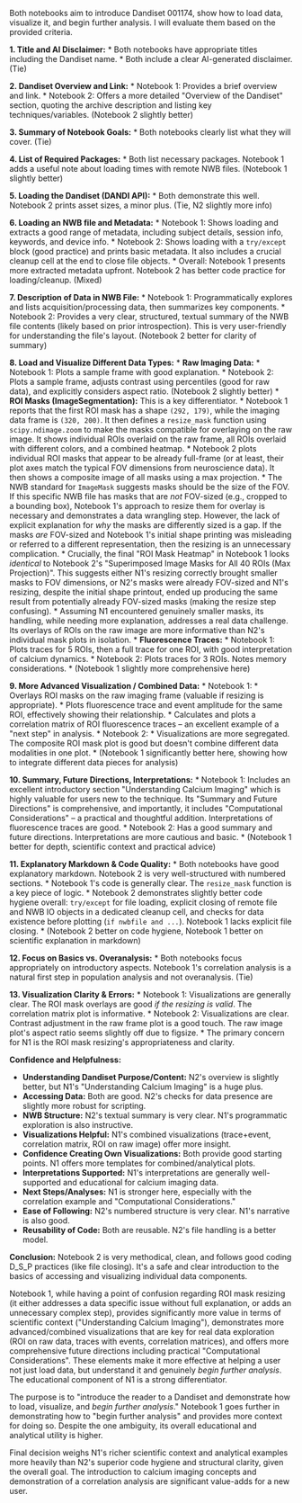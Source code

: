 Both notebooks aim to introduce Dandiset 001174, show how to load data, visualize it, and begin further analysis. I will evaluate them based on the provided criteria.

**1. Title and AI Disclaimer:**
    *   Both notebooks have appropriate titles including the Dandiset name.
    *   Both include a clear AI-generated disclaimer. (Tie)

**2. Dandiset Overview and Link:**
    *   Notebook 1: Provides a brief overview and link.
    *   Notebook 2: Offers a more detailed "Overview of the Dandiset" section, quoting the archive description and listing key techniques/variables. (Notebook 2 slightly better)

**3. Summary of Notebook Goals:**
    *   Both notebooks clearly list what they will cover. (Tie)

**4. List of Required Packages:**
    *   Both list necessary packages. Notebook 1 adds a useful note about loading times with remote NWB files. (Notebook 1 slightly better)

**5. Loading the Dandiset (DANDI API):**
    *   Both demonstrate this well. Notebook 2 prints asset sizes, a minor plus. (Tie, N2 slightly more info)

**6. Loading an NWB file and Metadata:**
    *   Notebook 1: Shows loading and extracts a good range of metadata, including subject details, session info, keywords, and device info.
    *   Notebook 2: Shows loading with a `try/except` block (good practice) and prints basic metadata. It also includes a crucial cleanup cell at the end to close file objects.
    *   Overall: Notebook 1 presents more extracted metadata upfront. Notebook 2 has better code practice for loading/cleanup. (Mixed)

**7. Description of Data in NWB File:**
    *   Notebook 1: Programmatically explores and lists acquisition/processing data, then summarizes key components.
    *   Notebook 2: Provides a very clear, structured, textual summary of the NWB file contents (likely based on prior introspection). This is very user-friendly for understanding the file's layout. (Notebook 2 better for clarity of summary)

**8. Load and Visualize Different Data Types:**
    *   **Raw Imaging Data:**
        *   Notebook 1: Plots a sample frame with good explanation.
        *   Notebook 2: Plots a sample frame, adjusts contrast using percentiles (good for raw data), and explicitly considers aspect ratio. (Notebook 2 slightly better)
    *   **ROI Masks (ImageSegmentation):** This is a key differentiator.
        *   Notebook 1 reports that the first ROI mask has a shape `(292, 179)`, while the imaging data frame is `(320, 200)`. It then defines a `resize_mask` function using `scipy.ndimage.zoom` to make the masks compatible for overlaying on the raw image. It shows individual ROIs overlaid on the raw frame, all ROIs overlaid with different colors, and a combined heatmap.
        *   Notebook 2 plots individual ROI masks that appear to be already full-frame (or at least, their plot axes match the typical FOV dimensions from neuroscience data). It then shows a composite image of all masks using a max projection.
        *   The NWB standard for `ImageMask` suggests masks should be the size of the FOV. If this specific NWB file has masks that are *not* FOV-sized (e.g., cropped to a bounding box), Notebook 1's approach to resize them for overlay is necessary and demonstrates a data wrangling step. However, the lack of explicit explanation for *why* the masks are differently sized is a gap. If the masks *are* FOV-sized and Notebook 1's initial shape printing was misleading or referred to a different representation, then the resizing is an unnecessary complication.
        *   Crucially, the final "ROI Mask Heatmap" in Notebook 1 looks *identical* to Notebook 2's "Superimposed Image Masks for All 40 ROIs (Max Projection)". This suggests either N1's resizing correctly brought smaller masks to FOV dimensions, or N2's masks were already FOV-sized and N1's resizing, despite the initial shape printout, ended up producing the same result from potentially already FOV-sized masks (making the resize step confusing).
        *   Assuming N1 encountered genuinely smaller masks, its handling, while needing more explanation, addresses a real data challenge. Its overlays of ROIs on the raw image are more informative than N2's individual mask plots in isolation.
    *   **Fluorescence Traces:**
        *   Notebook 1: Plots traces for 5 ROIs, then a full trace for one ROI, with good interpretation of calcium dynamics.
        *   Notebook 2: Plots traces for 3 ROIs. Notes memory considerations.
        *   (Notebook 1 slightly more comprehensive here)

**9. More Advanced Visualization / Combined Data:**
    *   Notebook 1:
        *   Overlays ROI masks on the raw imaging frame (valuable if resizing is appropriate).
        *   Plots fluorescence trace and event amplitude for the same ROI, effectively showing their relationship.
        *   Calculates and plots a correlation matrix of ROI fluorescence traces – an excellent example of a "next step" in analysis.
    *   Notebook 2:
        *   Visualizations are more segregated. The composite ROI mask plot is good but doesn't combine different data modalities in one plot.
    *   (Notebook 1 significantly better here, showing how to integrate different data pieces for analysis)

**10. Summary, Future Directions, Interpretations:**
    *   Notebook 1: Includes an excellent introductory section "Understanding Calcium Imaging" which is highly valuable for users new to the technique. Its "Summary and Future Directions" is comprehensive, and importantly, it includes "Computational Considerations" – a practical and thoughtful addition. Interpretations of fluorescence traces are good.
    *   Notebook 2: Has a good summary and future directions. Interpretations are more cautious and basic.
    *   (Notebook 1 better for depth, scientific context and practical advice)

**11. Explanatory Markdown & Code Quality:**
    *   Both notebooks have good explanatory markdown. Notebook 2 is very well-structured with numbered sections.
    *   Notebook 1's code is generally clear. The `resize_mask` function is a key piece of logic.
    *   Notebook 2 demonstrates slightly better code hygiene overall: `try/except` for file loading, explicit closing of remote file and NWB IO objects in a dedicated cleanup cell, and checks for data existence before plotting (`if nwbfile and ...`). Notebook 1 lacks explicit file closing.
    *   (Notebook 2 better on code hygiene, Notebook 1 better on scientific explanation in markdown)

**12. Focus on Basics vs. Overanalysis:**
    *   Both notebooks focus appropriately on introductory aspects. Notebook 1's correlation analysis is a natural first step in population analysis and not overanalysis. (Tie)

**13. Visualization Clarity & Errors:**
    *   Notebook 1: Visualizations are generally clear. The ROI mask overlays are good *if the resizing is valid*. The correlation matrix plot is informative.
    *   Notebook 2: Visualizations are clear. Contrast adjustment in the raw frame plot is a good touch. The raw image plot's aspect ratio seems slightly off due to figsize.
    *   The primary concern for N1 is the ROI mask resizing's appropriateness and clarity.

**Confidence and Helpfulness:**
*   **Understanding Dandiset Purpose/Content:** N2's overview is slightly better, but N1's "Understanding Calcium Imaging" is a huge plus.
*   **Accessing Data:** Both are good. N2's checks for data presence are slightly more robust for scripting.
*   **NWB Structure:** N2's textual summary is very clear. N1's programmatic exploration is also instructive.
*   **Visualizations Helpful:** N1's combined visualizations (trace+event, correlation matrix, ROI on raw image) offer more insight.
*   **Confidence Creating Own Visualizations:** Both provide good starting points. N1 offers more templates for combined/analytical plots.
*   **Interpretations Supported:** N1's interpretations are generally well-supported and educational for calcium imaging data.
*   **Next Steps/Analyses:** N1 is stronger here, especially with the correlation example and "Computational Considerations."
*   **Ease of Following:** N2's numbered structure is very clear. N1's narrative is also good.
*   **Reusability of Code:** Both are reusable. N2's file handling is a better model.

**Conclusion:**
Notebook 2 is very methodical, clean, and follows good coding D_S_P practices (like file closing). It's a safe and clear introduction to the basics of accessing and visualizing individual data components.

Notebook 1, while having a point of confusion regarding ROI mask resizing (it either addresses a data specific issue without full explanation, or adds an unnecessary complex step), provides significantly more value in terms of scientific context ("Understanding Calcium Imaging"), demonstrates more advanced/combined visualizations that are key for real data exploration (ROI on raw data, traces with events, correlation matrices), and offers more comprehensive future directions including practical "Computational Considerations". These elements make it more effective at helping a user not just load data, but understand it and genuinely *begin further analysis*. The educational component of N1 is a strong differentiator.

The purpose is to "introduce the reader to a Dandiset and demonstrate how to load, visualize, and *begin further analysis*." Notebook 1 goes further in demonstrating how to "begin further analysis" and provides more context for doing so. Despite the one ambiguity, its overall educational and analytical utility is higher.

Final decision weighs N1's richer scientific context and analytical examples more heavily than N2's superior code hygiene and structural clarity, given the overall goal. The introduction to calcium imaging concepts and demonstration of a correlation analysis are significant value-adds for a new user.